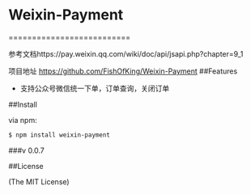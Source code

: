 # Weixin-Payment
==========================

参考文档https://pay.weixin.qq.com/wiki/doc/api/jsapi.php?chapter=9_1

项目地址 https://github.com/FishOfKing/Weixin-Payment
##Features

- 支持公众号微信统一下单，订单查询，关闭订单

##Install

via npm:

```bash
$ npm install weixin-payment
```
###v 0.0.7

##License

(The MIT License)
